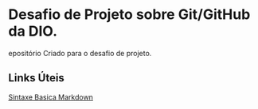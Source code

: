 # Desafio de Projeto sobre Git/GitHub da DIO.
epositório Criado para o desafio de projeto.

## Links Úteis
[Sintaxe Basica Markdown](https://www.markdownguide.org/basic-syntax/)
